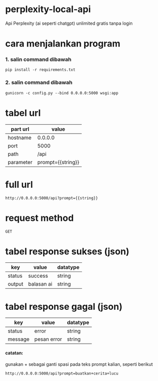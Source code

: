 # perplexity-local-api
Api Perplexity (ai seperti chatgpt) unlimited gratis tanpa login

# cara menjalankan program
### 1. salin command dibawah
    pip install -r requirements.txt
### 2. salin command dibawah
    gunicorn -c config.py --bind 0.0.0.0:5000 wsgi:app

# tabel url
| part url | value |
| --------- | --------------- |
| hostname | 0.0.0.0 |
| port | 5000 |
| path | /api |
| parameter | prompt={{string}} |

# full url
    http://0.0.0.0:5000/api?prompt={{string}}

# request method
    GET

# tabel response sukses (json)
| key | value | datatype |
| ------ | ---------- | -------- |
| status | success | string |
| output | balasan ai | string |

# tabel response gagal (json)
| key | value | datatype |
| ------ | ---------- | -------- |
| status | error | string |
| message | pesan error | string |


#### catatan:
gunakan + sebagai ganti spasi pada teks prompt kalian, seperti berikut

    http://0.0.0.0:5000/api?prompt=buatkan+cerita+lucu
